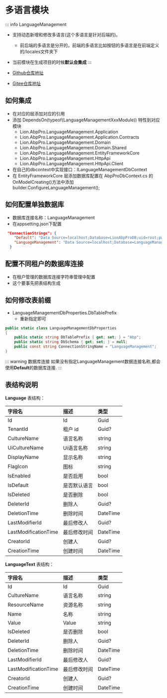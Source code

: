 # 多语言模块
::: info LanguageManagement

- 支持动态新增和修改多语言(这个多语言是针对后端的)。
    - 前后端的多语言是分开的，前端的多语言比如按钮的多语言是在前端定义的/locales文件夹下
- 当前模块在生成项目的时候**默认会集成**
:::

- [Github仓库地址](https://github.com/WangJunZzz/abp-vnext-pro/tree/main/aspnet-core/modules/LanguageManagement)
- [Gitee仓库地址](https://gitee.com/WangJunZzz/abp-vnext-pro/tree/main/aspnet-core/modules/LanguageManagement)


## 如何集成
- 在对应的层添加对应的引用
- 添加 DependsOn(typeof(LanguageManagementXxxModule)) 特性到对应模块
    - Lion.AbpPro.LanguageManagement.Application
    - Lion.AbpPro.LanguageManagement.Application.Contracts
    - Lion.AbpPro.LanguageManagement.Domain
    - Lion.AbpPro.LanguageManagement.Domain.Shared
    - Lion.AbpPro.LanguageManagement.EntityFrameworkCore
    - Lion.AbpPro.LanguageManagement.HttpApi
    - Lion.AbpPro.LanguageManagement.HttpApi.Client
- 在自己的dbcontext中实现接口：ILanguageManagementDbContext
- 在 EntityFrameworkCore 层添加数据库配置在 AbpProDbContext.cs 的 OnModelCreating()方法中添加 builder.ConfigureLanguageManagement();


## 如何配置单独数据库
- 数据库连接名称：LanguageManagement
- 在appsetting.json下配置

```json
 "ConnectionStrings": {
    "Default": "Data Source=localhost;Database=LionAbpProDB;uid=root;pwd=mypassword;charset=utf8mb4;Allow User Variables=true;AllowLoadLocalInfile=true",
    "LanguageManagement": "Data Source=localhost;Database=LanguageManagement;uid=root;pwd=mypassword;charset=utf8mb4;Allow User Variables=true;AllowLoadLocalInfile=true"
  }
```
## 配置不同租户的数据库连接
- 在租户管理的数据库连接字符串管理中配置
- 这个要事先把表结构生成

## 如何修改表前缀
- LanguageManagementDbProperties.DbTablePrefix
    - 重新指定即可
```csharp
public static class LanguageManagementDbProperties
{
    public static string DbTablePrefix { get; set; } = "Abp";
    public static string DbSchema { get; set; } = null;
    public const string ConnectionStringName = "LanguageManagement";
}
```

::: warning 数据库连接
如果没有指定LanguageManagement数据连接名称,都会使用**Default**的数据库连接.
:::

## 表结构说明
**Language** 表结构：

| 字段名               | 描述         | 类型                       |
| :------------------- | :----------- | :------------------------- |
| Id                   | Id           | Guid                       |
| TenantId             | 租户 id      | Guid?                      |
| CultureName                 | 语言名称     | string                     |
| UiCultureName          | Ui语言名称       | string                     |
| DisplayName          | 显示名称         | string                   |
| FlagIcon              | 图标     | string           |
| IsEnabled            | 是否启用     | bool                       |
| IsDefault            | 是否默认语言     | bool                       |
| IsDeleted            | 是否删除     | bool                       |
| DeleterId            | 删除人       | Guid?                      |
| DeletionTime         | 删除时间     | DateTime                   |
| LastModifierId       | 最后修改人   | Guid?                      |
| LastModificationTime | 最后修改时间 | DateTime                   |
| CreatorId            | 创建人       | Guid?                      |
| CreationTime         | 创建时间     | DateTime                   |

**LanguageText** 表结构：

| 字段名               | 描述              | 类型     |
| :------------------- | :---------------- | :------- |
| Id                   | Id                | Guid     |
| CultureName     | 语言名称      | string     |
| ResourceName                | 资源名称              | string      |
| Name                 | 名称          | string   |
| Value            | Value | string     |
| IsDeleted            | 是否删除          | bool     |
| DeleterId            | 删除人            | Guid?    |
| DeletionTime         | 删除时间          | DateTime |
| LastModifierId       | 最后修改人        | Guid?    |
| LastModificationTime | 最后修改时间      | DateTime |
| CreatorId            | 创建人            | Guid?    |
| CreationTime         | 创建时间          | DateTime | 
